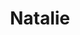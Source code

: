 ---
url: https://prdwebappstorage.blob.core.windows.net/kansaspattons/images/gallery-2009-10-18/img58743.jpg
index: 7
title: Natalie
---